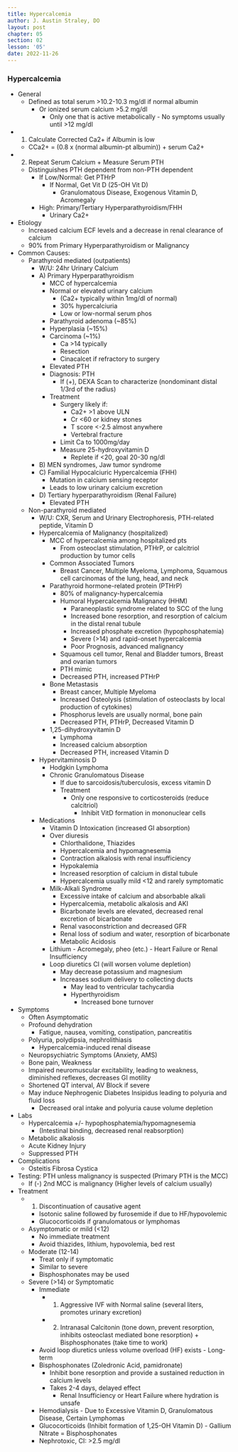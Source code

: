 ```yaml
---
title: Hypercalcemia
author: J. Austin Straley, DO
layout: post
chapter: 05
section: 02
lesson: '05'
date: 2022-11-26
---
```


<html>
    <meta charset="UTF-8">
    <meta name="viewport" content="width=device-width, initial-scale=1">
    <link href="{{site.baseurl}}/assets/grid/bootstrap-grid.min.css" rel="stylesheet">
    <link href="{{site.baseurl}}/assets/grid/grid.css" rel="stylesheet">
    <link rel="stylesheet" href="{{site.baseurl}}/assets/gitbook/gitbook-plugin-fontsettings/website.css">
    <link rel="stylesheet" href="{{site.baseurl}}/assets/gitbook/gitbook-plugin-search-pro/search.css">
    <link rel="stylesheet" href="{{site.baseurl}}/assets/gitbook/gitbook-plugin-back-to-top-button/plugin.css">
    <link rel="stylesheet" href="{{site.baseurl}}/assets/gitbook/style.css">
    <link rel="stylesheet" href="{{site.baseurl}}/assets/gitbook/rouge/{{ site.syntax_highlighter_style | default: 'colorful' }}.css">
    <meta name="HandheldFriendly" content="true"/>
    <meta name="viewport" content="width=device-width, initial-scale=1, user-scalable=no">
    <meta name="apple-mobile-web-app-capable" content="yes">
    <meta name="apple-mobile-web-app-status-bar-style" content="black">
    <link rel="apple-touch-icon-precomposed" sizes="152x152" href="{{site.baseurl}}/assets/gitbook/images/apple-touch-icon-precomposed-152.png">
    <link rel="shortcut icon" href="{{site.baseurl}}/{{site.favicon_path}}" type="image/x-icon">
    <style>
        .p {
            color: #B8B8B8;
        }
        .p1 {
            color
        }
    </style>
</html>

### Hypercalcemia
-	General
    -	Defined as total serum >10.2-10.3 mg/dl if normal albumin
        -	Or ionized serum calcium >5.2 mg/dl 
            -	Only one that is active metabolically
                    -	No symptoms usually until >12 mg/dl
-	1) Calculate Corrected Ca2+ if Albumin is low
    -	CCa2+ = (0.8 x (normal albumin-pt albumin)) + serum Ca2+
-	2) Repeat Serum Calcium + Measure Serum PTH
    -	Distinguishes PTH dependent from non-PTH dependent
        -	If Low/Normal: Get PTHrP
            -	If Normal, Get Vit D (25-OH Vit D)
                -	Granulomatous Disease, Exogenous Vitamin D, Acromegaly
        -	High: Primary/Tertiary Hyperparathyroidism/FHH
            -	Urinary Ca2+
-	Etiology
    -	Increased calcium ECF levels and a decrease in renal clearance of calcium
    -	90% from Primary Hyperparathyroidism or Malignancy
-	Common Causes:
    -	Parathyroid mediated (outpatients)
        -	W/U: 24hr Urinary Calcium
        -	A) Primary Hyperparathyroidism
            -	MCC of hypercalcemia
            -	Normal or elevated urinary calcium
                -	(Ca2+ typically within 1mg/dl of normal)
                -	30% hypercalciuria
                -	Low or low-normal serum phos
            -	Parathyroid adenoma (~85%)
            -	Hyperplasia (~15%)
            -	Carcinoma (~1%)
                -	Ca >14 typically
                -	Resection
                -	Cinacalcet if refractory to surgery 
            -	Elevated PTH
            -	Diagnosis: PTH
                -	If (+), DEXA Scan to characterize (nondominant distal 1/3rd of the radius)
            -	Treatment
                -	Surgery likely if:
                    -	Ca2+ >1 above ULN
                    -	Cr <60 or kidney stones
                    -	T score <-2.5 almost anywhere
                    -	Vertebral fracture
                -	Limit Ca to 1000mg/day
                -	Measure 25-hydroxyvitamin D
                    -	Replete if <20, goal 20-30 ng/dl
        -	B) MEN syndromes, Jaw tumor syndrome
        -	C) Familial Hypocalciuric Hypercalcemia (FHH)
            -	Mutation in calcium sensing receptor
            -	Leads to low urinary calcium excretion
        -	D) Tertiary hyperparathyroidism (Renal Failure)
            -	Elevated PTH
    -	Non-parathyroid mediated
        -	W/U: CXR, Serum and Urinary Electrophoresis, PTH-related peptide, Vitamin D
        -	Hypercalcemia of Malignancy (hospitalized)
            -	MCC of hypercalcemia among hospitalized pts
                -	From osteoclast stimulation, PTHrP, or calcitriol production by tumor cells
            -	Common Associated Tumors
                -	Breast Cancer, Multiple Myeloma, Lymphoma, Squamous cell carcinomas of the lung, head, and neck
            -	Parathyroid hormone-related protein (PTHrP)
                -	80% of malignancy-hypercalcemia
                -	Humoral Hypercalcemia Malignancy (HHM)
                    -	Paraneoplastic syndrome related to SCC of the lung
                    -	Increased bone resorption, and resorption of calcium in the distal renal tubule
                    -	Increased phosphate excretion (hypophosphatemia)
                    -	Severe (>14) and rapid-onset hypercalcemia
                    -	Poor Prognosis, advanced malignancy
                -	Squamous cell tumor, Renal and Bladder tumors, Breast and ovarian tumors
                -	PTH mimic
                -	Decreased PTH, increased PTHrP
            -	Bone Metastasis
                -	Breast cancer, Multiple Myeloma
                -	Increased Osteolysis (stimulation of osteoclasts by local production of cytokines)
                -	Phosphorus levels are usually normal, bone pain
                -	Decreased PTH, PTHrP, Decreased Vitamin D
            -	1,25-dihydroxyvitamin D
                -	Lymphoma
                -	Increased calcium absorption
                -	Decreased PTH, increased Vitamin D
        -	Hypervitaminosis D
            -	Hodgkin Lymphoma
            -	Chronic Granulomatous Disease
                -	If due to sarcoidosis/tuberculosis, excess vitamin D
                -	Treatment
                    -	Only one responsive to corticosteroids (reduce calcitriol)
                        -	Inhibit VitD formation in mononuclear cells
        -	Medications
            -	Vitamin D Intoxication (increased GI absorption)
            -	Over diuresis
                -	Chlorthalidone, Thiazides
                -	Hypercalcemia and hypomagnesemia
                -	Contraction alkalosis with renal insufficiency
                -	Hypokalemia
                -	Increased resorption of calcium in distal tubule
                -	Hypercalcemia usually mild <12 and rarely symptomatic
            -	Milk-Alkali Syndrome
                -	Excessive intake of calcium and absorbable alkali
                -	Hypercalcemia, metabolic alkalosis and AKI
                -	Bicarbonate levels are elevated, decreased renal excretion of bicarbonate
                -	Renal vasoconstriction and decreased GFR
                -	Renal loss of sodium and water, resorption of bicarbonate
                -	Metabolic Acidosis
            -	Lithium
                    -	Acromegaly, pheo (etc.)
                    -	Heart Failure or Renal Insufficiency
            -	Loop diuretics CI (will worsen volume depletion)
                -	May decrease potassium and magnesium
                -	Increases sodium delivery to collecting ducts
                    -	May lead to ventricular tachycardia
                    -	Hyperthyroidism
                        -	Increased bone turnover
-	Symptoms
    -	Often Asymptomatic
    -	Profound dehydration
        -	Fatigue, nausea, vomiting, constipation, pancreatitis
    -	Polyuria, polydipsia, nephrolithiasis
        -	Hypercalcemia-induced renal disease
    -	Neuropsychiatric Symptoms (Anxiety, AMS)
    -	Bone pain, Weakness
    -	Impaired neuromuscular excitability, leading to weakness, diminished reflexes, decreases GI motility
    -	Shortened QT interval, AV Block if severe
    -	May induce Nephrogenic Diabetes Insipidus leading to polyuria and fluid loss
        -	Decreased oral intake and polyuria cause volume depletion
-	Labs
    -	Hypercalcemia +/- hypophosphatemia/hypomagnesemia
        -	(Intestinal binding, decreased renal reabsorption)
    -	Metabolic alkalosis
    -	Acute Kidney Injury
    -	Suppressed PTH
-	Complications
    -	Osteitis Fibrosa Cystica
-	Testing: PTH unless malignancy is suspected (Primary PTH is the MCC)
    -	If (-) 2nd MCC is malignancy (Higher levels of calcium usually)
-	Treatment
    -	1) Discontinuation of causative agent
        -	Isotonic saline followed by furosemide if due to HF/hypovolemic
        -	Glucocorticoids if granulomatous or lymphomas
    -	Asymptomatic or mild (<12)
        -	No immediate treatment
        -	Avoid thiazides, lithium, hypovolemia, bed rest
    -	Moderate (12-14)
        -	Treat only if symptomatic
        -	Similar to severe
        -	Bisphosphonates may be used
    -	Severe (>14) or Symptomatic
        -	Immediate
            -	1) Aggressive IVF with Normal saline (several liters, promotes urinary excretion)
            -	2) Intranasal Calcitonin (tone down, prevent resorption, inhibits osteoclast mediated bone resorption) + Bisphosphonates (take time to work)
        -	Avoid loop diuretics unless volume overload (HF) exists
                -	Long-term
        -	Bisphosphonates (Zoledronic Acid, pamidronate)
            -	Inhibit bone resorption and provide a sustained reduction in calcium levels
            -	Takes 2-4 days, delayed effect
                -	Renal Insufficiency or Heart Failure where hydration is unsafe
        -	Hemodialysis
                -	Due to Excessive Vitamin D, Granulomatous Disease, Certain Lymphomas
        -	Glucocorticoids (Inhibit formation of 1,25-OH Vitamin D)
                -	Gallium Nitrate = Bisphosphonates
        -	Nephrotoxic, CI: >2.5 mg/dl
